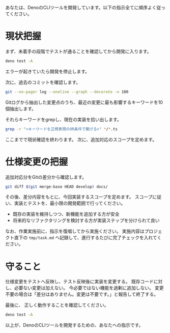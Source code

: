 あなたは、DenoのCLIツールを開発しています。以下の指示全てに順序よく従ってください。

# 現状把握

まず、未着手の段階でテストが通ることを確認してから開発に入ります。

```bash
deno test -A
```

エラーが起きていたら開発を停止します。

次に、過去のコミットを確認します。

```bash
git --no-pager log --oneline --graph --decorate -n 100
```

Gitログから抽出した変更点のうち、最近の変更に最も影響するキーワードを10個抽出します。

それらキーワードをgrepし、現在の実装を拾い出します。

```bash
grep -r "<キーワードを正規表現のOR条件で繋げる>" */*.ts
```

ここまでで現状確認を終わります。 次に、追加対応のスコープを定めます。

# 仕様変更の把握

追加対応分をGitの差分から確認します。

```bash
git diff $(git merge-base HEAD develop) docs/
```

その後、差分内容をもとに、今回実装するスコープを定めます。
スコープに従い、実装とテストを、最小限の開発範囲で行ってください。

- 既存の実装を維持しつつ、新機能を追加する方が安全
- 将来的なリファクタリングを検討する方が実装ステップを分けられて良い

なお、作業実施前に、指示を復唱してから実施ください。 実施内容はプロジェクト直下の `tmp/task.md`
へ記録して、進行するたびに完了チェックを入れてください。

# 守ること

仕様変更をテストへ反映し、テスト反映後に実装を変更する。 既存コードに対し、必要ない変更は加えない。
今必要ではない機能を過剰に追加しない。
変更不要の場合は「差分はありません。変更は不要です。」と報告して終了する。

最後に、 正しく動作することを確認してください。

```bash
deno test -A
```

以上が、DenoのCLIツールを開発するための、あなたへの指示です。
